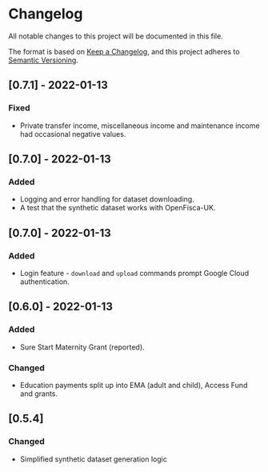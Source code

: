 # Changelog

All notable changes to this project will be documented in this file.

The format is based on [Keep a Changelog](https://keepachangelog.com/en/1.0.0/), 
and this project adheres to [Semantic Versioning](https://semver.org/spec/v2.0.0.html).

## [0.7.1] - 2022-01-13

### Fixed

* Private transfer income, miscellaneous income and maintenance income had occasional negative values.

## [0.7.0] - 2022-01-13

### Added

* Logging and error handling for dataset downloading.
* A test that the synthetic dataset works with OpenFisca-UK.

## [0.7.0] - 2022-01-13

### Added

* Login feature - `download` and `upload` commands prompt Google Cloud authentication.

## [0.6.0] - 2022-01-13

### Added

* Sure Start Maternity Grant (reported).

### Changed

* Education payments split up into EMA (adult and child), Access Fund and grants.

## [0.5.4]

### Changed

* Simplified synthetic dataset generation logic

